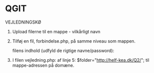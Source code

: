# QGIT
VEJLEDNINGSKØ

1. Upload filerne til en mappe - vilkårligt navn

2. Tilføj en fil, forbindelse.php, på samme niveau som mappen.

    filens indhold (udfyld de rigtige navne/password):

    <!--
    <?php
        $servername = "xxx";
        $username = "yyy";
        $password = "zzz";
        $dbname = qqq";

        $forbindelse = new mysqli($servername, $username, $password, $dbname);
        mysqli_set_charset($forbindelse, "utf8");
        if ($forbindelse->connect_error) {
            die("Connection failed: " . $forbindelse->connect_error);
        }
    ?>
    -->

3. I filen vejledning.php: af linje 5:
    $folder="http://helf-kea.dk/Q2/";
    til mappe-adressen på domæne.
